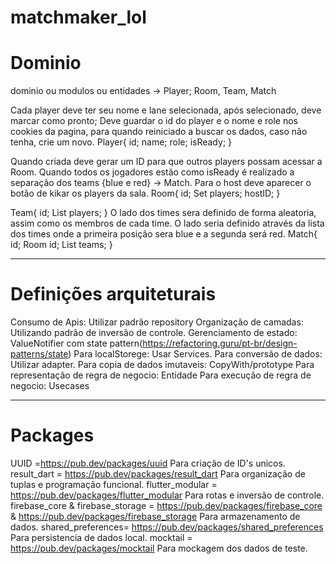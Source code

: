 # matchmaker_lol
# Dominio
dominio ou modulos ou entidades -> Player; Room, Team, Match

Cada player deve ter seu nome  e lane selecionada, após selecionado, deve marcar como pronto;
Deve guardar o id do player e o nome e role nos cookies da pagina, para quando reiniciado a buscar os dados, caso não tenha, crie um novo.
Player{
	id;
	name;
	role;
	isReady;
}

Quando criada deve gerar um ID para que outros players possam acessar a  Room.
Quando todos os jogadores estão como isReady é realizado a separação dos teams {blue e red} -> Match.
Para o host deve aparecer o botão de kikar os players da sala.
Room{
	id;
	Set<Player> players;
	hostID;
}

Team{
	id;
	List<Player> players;
}
O lado dos times sera definido de forma aleatoria, assim como os membros de cada time.
O lado seria definido através da lista dos times onde  a primeira posição sera blue e a segunda será red.
Match{
	id;
	Room id;
	List<Team> teams;
}

----------------------------------------------------------------------------------------------------------------
# Definições arquiteturais
Consumo de Apis: Utilizar padrão repository 
Organização de camadas: Utilizando padrão de inversão de controle.
Gerenciamento de estado:  ValueNotifier com state pattern(https://refactoring.guru/pt-br/design-patterns/state) 
Para localStorege: Usar Services.
Para conversão de dados: Utilizar adapter.
Para copia de dados imutaveis: CopyWith/prototype
Para representação de regra de negocio: Entidade
Para execução de regra de negocio: Usecases

----------------------------------------------------------------------------------------------------------------
# Packages
UUID =https://pub.dev/packages/uuid Para criação de ID's unicos.
result_dart = https://pub.dev/packages/result_dart  Para organização de tuplas e programação funcional.
flutter_modular = https://pub.dev/packages/flutter_modular  Para rotas e inversão de controle.
firebase_core & firebase_storage = https://pub.dev/packages/firebase_core & https://pub.dev/packages/firebase_storage Para armazenamento de dados.
shared_preferences=  https://pub.dev/packages/shared_preferences  Para persistencia de dados local.
mocktail = https://pub.dev/packages/mocktail Para mockagem dos dados de teste.
